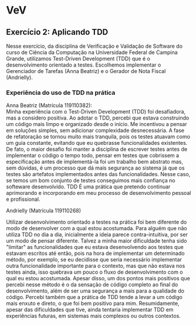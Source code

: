 # VeV

## Exercício 2: Aplicando TDD
Nesse exercício, da disciplina de Verificação e Validação de Software do curso de Ciência da Computação na Universidade Federal de Campina Grande, utilizamos Test-Driven Development (TDD) que é o desenvolvimento orientado a testes. Escolhemos implementar o Gerenciador de Tarefas (Anna Beatriz) e o Gerador de Nota Fiscal (Andrielly).

### Experiência do uso de TDD na prática

Anna Beatriz (Matrícula 119110382):  
  Minha experiência com o Test-Driven Development (TDD) foi desafiadora, mas a considero positiva. Ao adotar o TDD, percebi que estava construindo um código mais limpo e organizado desde o início. Me incentivou a pensar em soluções simples, sem adicionar complexidade desnecessária. A fase de refatoração se tornou muito mais tranquila, pois os testes atuavam como um guia constante, evitando que eu quebrasse funcionalidades existentes. De fato, o maior desafio foi manter a disciplina de escrever testes antes de implementar o código o tempo todo, pensar em testes que cobrissem a especificação antes de implementá-la foi um trabalho bem abstrato mas, sem dúvidas, é um processo que dá mais segurança ao sistema já que os testes são artefatos implementados antes das funcionalidades. Nesse caso, se temos um bom conjunto de testes conseguimos mais confiança no softeware desenvolvido. TDD É uma prática que pretendo continuar aprimorando e incorporando em meu processo de desenvolvimento pessoal e profissional.

Andrielly (Matrícula 119110268)

Utilizar desenvolvimento orientado a testes na prática foi bem diferente do modo de desenvolver com a qual estou acostumada. Para alguém que não utiliza TDD no dia a dia, inicialmente a ideia parece contra-intuitiva, por ser um modo de pensar diferente. Talvez a minha maior dificuldade tenha sido "limitar" as funcionalidades que eu estava desenvolvendo aos testes que estavam escritos até então, pois na hora de implementar um determinado método, por exemplo, se eu decidisse que seria necessário implementar outra funcionalidade importante para o contexto, mas que não estava nos testes ainda, isso quebrava um pouco o fluxo de desenvolvimento com o qual eu estou acostumada. Apesar disso, um dos pontos mais positivos que percebi nesse método é o da sensação de código completo ao final do desenvolvimento, além de ser uma segurança a mais para a qualidade do código. Percebi também que a prática de TDD tende a levar a um código mais enxuto e direto, o que foi bem positivo para mim. Resumidamente, apesar das dificuldades que tive, ainda tentaria implementar TDD em experiências futuras, em sistemas mais complexos ou outros contextos.
